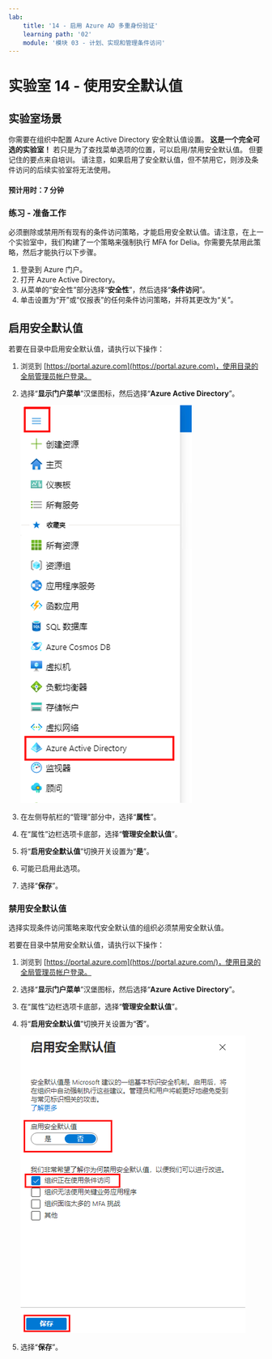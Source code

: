 ```yaml
---
lab:
    title: '14 - 启用 Azure AD 多重身份验证'
    learning path: '02'
    module: '模块 03 - 计划、实现和管理条件访问'
---
```


# 实验室 14 - 使用安全默认值

## 实验室场景

你需要在组织中配置 Azure Active Directory 安全默认值设置。
    **这是一个完全可选的实验室！**  若只是为了查找菜单选项的位置，可以启用/禁用安全默认值。  但要记住的要点来自培训。  请注意，如果启用了安全默认值，但不禁用它，则涉及条件访问的后续实验室将无法使用。

#### 预计用时：7 分钟

### 练习 - 准备工作

必须删除或禁用所有现有的条件访问策略，才能启用安全默认值。请注意，在上一个实验室中，我们构建了一个策略来强制执行 MFA for Delia。你需要先禁用此策略，然后才能执行以下步骤。

1. 登录到 Azure 门户。
2. 打开 Azure Active Directory。
3. 从菜单的“安全性”部分选择“**安全性**”，然后选择“**条件访问**”。
4. 单击设置为“开”或“仅报表”的任何条件访问策略，并将其更改为“关”。



## 启用安全默认值

若要在目录中启用安全默认值，请执行以下操作：

1. 浏览到 [https://portal.azure.com](https://portal.azure.com)，使用目录的全局管理员帐户登录。

1. 选择“**显示门户菜单**”汉堡图标，然后选择“**Azure Active Directory**”。

    ![Azure 门户菜单，其中选择了“Azure Active Directory”](./media/azure-portal-menu-aad.png)

1. 在左侧导航栏的“管理”部分中，选择“**属性**”。

1. 在“属性”边栏选项卡底部，选择“**管理安全默认值**”。

1. 将“**启用安全默认值**”切换开关设置为“**是**”。

1. 可能已启用此选项。

1. 选择“**保存**”。

### 禁用安全默认值

选择实现条件访问策略来取代安全默认值的组织必须禁用安全默认值。

若要在目录中禁用安全默认值，请执行以下操作：

1. 浏览到 [https://portal.azure.com](https://portal.azure.com/)，使用目录的全局管理员帐户登录。

1. 选择“**显示门户菜单**”汉堡图标，然后选择“**Azure Active Directory**”。

1. 在“属性”边栏选项卡底部，选择“**管理安全默认值**”。

1. 将“**启用安全默认值**”切换开关设置为“**否**”。

    ![显示“安全默认值”处于禁用状态，并且已选择所需禁用原因的屏幕图像。在本例中，组织使用条件访问。](./media/security-defaults-disable-before-conditional-access.png)

1. 选择“**保存**”。

